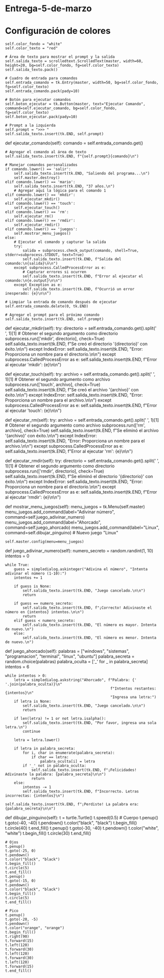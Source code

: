 # Entrega-5-de-marzo

# Configuración de colores
    self.color_fondo = "white"
    self.color_texto = "red"

    # Área de texto para mostrar el prompt y la salida
    self.salida_texto = scrolledtext.ScrolledText(master, width=60, height=20, bg=self.color_fondo, fg=self.color_texto)
    self.salida_texto.pack()

    # Cuadro de entrada para comandos
    self.entrada_comando = tk.Entry(master, width=50, bg=self.color_fondo, fg=self.color_texto)
    self.entrada_comando.pack(pady=10)

    # Botón para ejecutar comandos
    self.boton_ejecutar = tk.Button(master, text="Ejecutar Comando", command=self.ejecutar_comando, bg=self.color_fondo, fg=self.color_texto)
    self.boton_ejecutar.pack(pady=10)

    # Prompt a la izquierda
    self.prompt = ">>> "
    self.salida_texto.insert(tk.END, self.prompt)

def ejecutar_comando(self):
    comando = self.entrada_comando.get()

    # Agregar el comando al área de texto
    self.salida_texto.insert(tk.END, f"{self.prompt}{comando}\n")

    # Manejar comandos personalizados
    if comando.lower() == 'salir':
        self.salida_texto.insert(tk.END, "Saliendo del programa...\n")
        self.master.destroy()
    elif comando.lower() == 'mario':
        self.salida_texto.insert(tk.END, "37 años.\n")
        # Agregar aquí la lógica para el comando 1
    elif comando.lower() == 'mkdir':
        self.ejecutar_mkdir()
    elif comando.lower() == 'touch':
        self.ejecutar_touch()
    elif comando.lower() == 'rm':
        self.ejecutar_rm()
    elif comando.lower() == 'rmdir':
        self.ejecutar_rmdir()
    elif comando.lower() == 'juegos':
        self.mostrar_menu_juegos()
    else:
        # Ejecutar el comando y capturar la salida
        try:
            salida = subprocess.check_output(comando, shell=True, stderr=subprocess.STDOUT, text=True)
            self.salida_texto.insert(tk.END, f"Salida del comando:\n{salida}\n\n")
        except subprocess.CalledProcessError as e:
            # Capturar errores si ocurren
            self.salida_texto.insert(tk.END, f"Error al ejecutar el comando:\n{e.output}\n\n")
        except Exception as e:
            self.salida_texto.insert(tk.END, f"Ocurrió un error inesperado: {e}\n\n")

    # Limpiar la entrada de comando después de ejecutar
    self.entrada_comando.delete(0, tk.END)

    # Agregar el prompt para el próximo comando
    self.salida_texto.insert(tk.END, self.prompt)

def ejecutar_mkdir(self):
    try:
        directorio = self.entrada_comando.get().split(' ', 1)[1]  # Obtener el segundo argumento como directorio
        subprocess.run(['mkdir', directorio], check=True)
        self.salida_texto.insert(tk.END, f"Se creó el directorio '{directorio}' con éxito.\n\n")
    except IndexError:
        self.salida_texto.insert(tk.END, "Error: Proporciona un nombre para el directorio.\n\n")
    except subprocess.CalledProcessError as e:
        self.salida_texto.insert(tk.END, f"Error al ejecutar 'mkdir': {e}\n\n")

def ejecutar_touch(self):
    try:
        archivo = self.entrada_comando.get().split(' ', 1)[1]  # Obtener el segundo argumento como archivo
        subprocess.run(['touch', archivo], check=True)
        self.salida_texto.insert(tk.END, f"Se creó el archivo '{archivo}' con éxito.\n\n")
    except IndexError:
        self.salida_texto.insert(tk.END, "Error: Proporciona un nombre para el archivo.\n\n")
    except subprocess.CalledProcessError as e:
        self.salida_texto.insert(tk.END, f"Error al ejecutar 'touch': {e}\n\n")

def ejecutar_rm(self):
    try:
        archivo = self.entrada_comando.get().split(' ', 1)[1]  # Obtener el segundo argumento como archivo
        subprocess.run(['rm', archivo], check=True)
        self.salida_texto.insert(tk.END, f"Se eliminó el archivo '{archivo}' con éxito.\n\n")
    except IndexError:
        self.salida_texto.insert(tk.END, "Error: Proporciona un nombre para el archivo.\n\n")
    except subprocess.CalledProcessError as e:
        self.salida_texto.insert(tk.END, f"Error al ejecutar 'rm': {e}\n\n")

def ejecutar_rmdir(self):
    try:
        directorio = self.entrada_comando.get().split(' ', 1)[1]  # Obtener el segundo argumento como directorio
        subprocess.run(['rmdir', directorio], check=True)
        self.salida_texto.insert(tk.END, f"Se eliminó el directorio '{directorio}' con éxito.\n\n")
    except IndexError:
        self.salida_texto.insert(tk.END, "Error: Proporciona un nombre para el directorio.\n\n")
    except subprocess.CalledProcessError as e:
        self.salida_texto.insert(tk.END, f"Error al ejecutar 'rmdir': {e}\n\n")

def mostrar_menu_juegos(self):
    menu_juegos = tk.Menu(self.master)
    menu_juegos.add_command(label="Adivinar número", command=self.juego_adivinar_numero)
    menu_juegos.add_command(label="Ahorcado", command=self.juego_ahorcado)
    menu_juegos.add_command(label="Linux", command=self.dibujar_pinguino)  # Nuevo juego "Linux"

    self.master.config(menu=menu_juegos)

def juego_adivinar_numero(self):
    numero_secreto = random.randint(1, 10)
    intentos = 0

    while True:
        guess = simpledialog.askinteger("Adivina el número", "Intenta adivinar el número (1-10):")
        intentos += 1

        if guess is None:
            self.salida_texto.insert(tk.END, "Juego cancelado.\n\n")
            return

        if guess == numero_secreto:
            self.salida_texto.insert(tk.END, f"¡Correcto! Adivinaste el número en {intentos} intentos.\n\n")
            return
        elif guess < numero_secreto:
            self.salida_texto.insert(tk.END, "El número es mayor. Intenta de nuevo.\n")
        else:
            self.salida_texto.insert(tk.END, "El número es menor. Intenta de nuevo.\n")

def juego_ahorcado(self):
    palabras = ["windows", "sistemas", "programacion", "terminal", "linux", "ubuntu"]
    palabra_secreta = random.choice(palabras)
    palabra_oculta = ['_' for _ in palabra_secreta]
    intentos = 6

    while intentos > 0:
        letra = simpledialog.askstring("Ahorcado", f"Palabra: {' '.join(palabra_oculta)}\n"
                                                    f"Intentos restantes: {intentos}\n"
                                                    "Ingresa una letra:")
        if letra is None:
            self.salida_texto.insert(tk.END, "Juego cancelado.\n\n")
            return

        if len(letra) != 1 or not letra.isalpha():
            self.salida_texto.insert(tk.END, "Por favor, ingresa una sola letra.\n")
            continue

        letra = letra.lower()

        if letra in palabra_secreta:
            for i, char in enumerate(palabra_secreta):
                if char == letra:
                    palabra_oculta[i] = letra
            if '_' not in palabra_oculta:
                self.salida_texto.insert(tk.END, f"¡Felicidades! Adivinaste la palabra: {palabra_secreta}\n\n")
                return
        else:
            intentos -= 1
            self.salida_texto.insert(tk.END, f"Incorrecto. Letras incorrectas: {intentos}\n")

    self.salida_texto.insert(tk.END, f"¡Perdiste! La palabra era: {palabra_secreta}\n\n")

def dibujar_pinguino(self):
    t = turtle.Turtle()
    t.speed(0.5)
    # Cuerpo 
    t.penup()
    t.goto(-40, -40)
    t.pendown()
    t.color("black", "black")
    t.begin_fill()
    t.circle(40)
    t.end_fill()
    t.penup()
    t.goto(-30, -40)
    t.pendown()
    t.color("white", "white")
    t.begin_fill()
    t.circle(30)
    t.end_fill()

    # Ojos
    t.penup()
    t.goto(-25, 0)
    t.pendown()
    t.color("black", "black")
    t.begin_fill()
    t.circle(5)
    t.end_fill()      
    t.penup()
    t.goto(-15, 0)
    t.pendown()
    t.color("black", "black")
    t.begin_fill()
    t.circle(5)
    t.end_fill()

    # Pico
    t.penup()
    t.goto(-20, -5)
    t.pendown()
    t.color("orange", "orange")
    t.begin_fill()
    t.right(90)
    t.forward(15)
    t.left(120)
    t.forward(30)
    t.left(120)
    t.forward(30)
    t.left(120)
    t.forward(15)
    t.end_fill()
    
